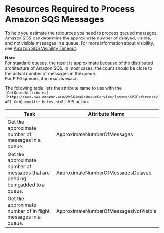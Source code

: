 # Resources Required to Process Amazon SQS Messages<a name="sqs-resources-required-process-messages"></a>

To help you estimate the resources you need to process queued messages, Amazon SQS can determine the approximate number of delayed, visible, and not visible messages in a queue\. For more information about visibility, see [Amazon SQS Visibility Timeout](sqs-visibility-timeout.md)\.

**Note**  
For standard queues, the result is approximate because of the distributed architecture of Amazon SQS\. In most cases, the count should be close to the actual number of messages in the queue\.  
For FIFO queues, the result is exact\.

The following table lists the attribute name to use with the `[GetQueueAttributes](http://docs.aws.amazon.com/AWSSimpleQueueService/latest/APIReference/API_GetQueueAttributes.html)` API action\.


| Task | Attribute Name | 
| --- | --- | 
| Get the approximate number of messages in a queue\. | ApproximateNumberOfMessages | 
| Get the approximate number of messages that are pending beingadded to a queue\. | ApproximateNumberOfMessagesDelayed | 
| Get the approximate number of in flight messages in a queue\. | ApproximateNumberOfMessagesNotVisible | 